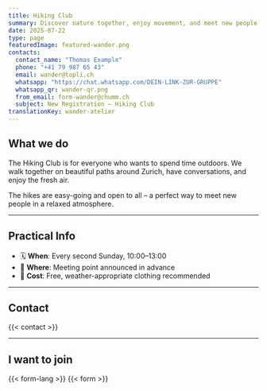 ```yaml
---
title: Hiking Club
summary: Discover nature together, enjoy movement, and meet new people.
date: 2025-07-22
type: page
featuredImage: featured-wander.png
contacts:
  contact_name: "Thomas Example"
  phone: "+41 79 987 65 43"
  email: wander@topli.ch
  whatsapp: "https://chat.whatsapp.com/DEIN-LINK-ZUR-GRUPPE"
  whatsapp_qr: wander-qr.png
  from_email: form-wander@chumm.ch
  subject: New Registration – Hiking Club
translationKey: wander-atelier
---
```


## What we do

The Hiking Club is for everyone who wants to spend time outdoors. We walk together on beautiful paths around Zurich, have conversations, and enjoy the fresh air.

The hikes are easy-going and open to all – a perfect way to meet new people in a relaxed atmosphere.

---

## Practical Info

- 🗓  **When**: Every second Sunday, 10:00–13:00  
- 📍 **Where**: Meeting point announced in advance  
- 💸 **Cost**: Free, weather-appropriate clothing recommended

---

## Contact

{{< contact >}}

---

## I want to join

{{< form-lang >}}
{{< form >}}

